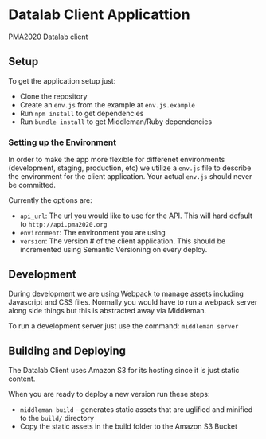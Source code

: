 # Datalab Client Applicattion
PMA2020 Datalab client

## Setup

To get the application setup just:

- Clone the repository
- Create an `env.js` from the example at `env.js.example`
- Run `npm install` to get dependencies
- Run `bundle install` to get Middleman/Ruby dependencies

### Setting up the Environment

In order to make the app more flexible for differenet environments
(development, staging, production, etc) we utilize a `env.js` file to describe
the environment for the client application. Your actual `env.js` should never
be committed.

Currently the options are:

- `api_url`: The url you would like to use for the API. This will hard default to `http://api.pma2020.org`
- `environment`: The environment you are using
- `version`: The version # of the client application. This should be incremented using Semantic Versioning on every deploy.

## Development

During development we are using Webpack to manage assets including Javascript and CSS files.
Normally you would have to run a webpack server along side things but this is abstracted away
via Middleman.

To run a development server just use the command:
`middleman server`

## Building and Deploying

The Datalab Client uses Amazon S3 for its hosting since it is just static content.

When you are ready to deploy a new version run these steps:

- `middleman build` - generates static assets that are uglified and minified to the `build/` directory
- Copy the static assets in the build folder to the Amazon S3 Bucket
